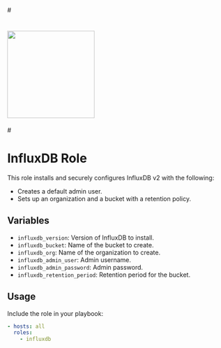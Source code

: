 #<p align="center">
#  <img src="/static/img/influx-logo-cubo-dark.png" width="200">
#</p>

# InfluxDB Role

This role installs and securely configures InfluxDB v2 with the following:

- Creates a default admin user.
- Sets up an organization and a bucket with a retention policy.

## Variables

- `influxdb_version`: Version of InfluxDB to install.
- `influxdb_bucket`: Name of the bucket to create.
- `influxdb_org`: Name of the organization to create.
- `influxdb_admin_user`: Admin username.
- `influxdb_admin_password`: Admin password.
- `influxdb_retention_period`: Retention period for the bucket.

## Usage

Include the role in your playbook:

```yaml
- hosts: all
  roles:
    - influxdb
